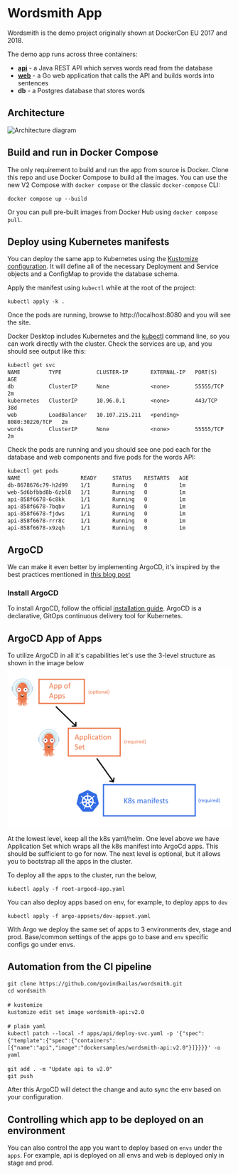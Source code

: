 # Wordsmith App

Wordsmith is the demo project originally shown at DockerCon EU 2017 and 2018.

The demo app runs across three containers:

- **[api](api/Dockerfile)** - a Java REST API which serves words read from the database
- **[web](web/Dockerfile)** - a Go web application that calls the API and builds words into sentences
- **db** - a Postgres database that stores words

## Architecture

![Architecture diagram](architecture.excalidraw.png)

## Build and run in Docker Compose

The only requirement to build and run the app from source is Docker. Clone this repo and use Docker Compose to build all the images. You can use the new V2 Compose with `docker compose` or the classic `docker-compose` CLI:

```shell
docker compose up --build
```

Or you can pull pre-built images from Docker Hub using `docker compose pull`.


## Deploy using Kubernetes manifests

You can deploy the same app to Kubernetes using the [Kustomize configuration](./kustomization.yaml). It will define all of the necessary Deployment and Service objects and a ConfigMap to provide the database schema.

Apply the manifest using `kubectl` while at the root of the project:

```shell
kubectl apply -k .
```

Once the pods are running, browse to http://localhost:8080 and you will see the site.

Docker Desktop includes Kubernetes and the [kubectl](https://kubernetes.io/docs/reference/kubectl/overview/) command line, so you can work directly with the cluster. Check the services are up, and you should see output like this:

```text
kubectl get svc
NAME         TYPE           CLUSTER-IP       EXTERNAL-IP   PORT(S)          AGE
db           ClusterIP      None             <none>        55555/TCP        2m
kubernetes   ClusterIP      10.96.0.1        <none>        443/TCP          38d
web          LoadBalancer   10.107.215.211   <pending>     8080:30220/TCP   2m
words        ClusterIP      None             <none>        55555/TCP        2m
```

Check the pods are running and you should see one pod each for the database and web components and five pods for the words API:

```text
kubectl get pods
NAME                   READY     STATUS    RESTARTS   AGE
db-8678676c79-h2d99    1/1       Running   0          1m
web-5d6bfbbd8b-6zbl8   1/1       Running   0          1m
api-858f6678-6c8kk     1/1       Running   0          1m
api-858f6678-7bqbv     1/1       Running   0          1m
api-858f6678-fjdws     1/1       Running   0          1m
api-858f6678-rrr8c     1/1       Running   0          1m
api-858f6678-x9zqh     1/1       Running   0          1m
```


## ArgoCD 
We can make it even better by implementing ArgoCD, it's inspired by the best practices mentioned in [this blog post ](https://codefresh.io/blog/how-to-structure-your-argo-cd-repositories-using-application-sets/)

### Install ArgoCD

To install ArgoCD, follow the official [installation guide](https://argo-cd.readthedocs.io/en/stable/getting_started/). ArgoCD is a declarative, GitOps continuous delivery tool for Kubernetes.


## ArgoCD App of Apps
To utilize ArgoCD in all it's capabilities let's use the 3-level structure as shown in the image below
![Argo App of Apps](argo-app-of-apps.png)

At the lowest level, keep all the k8s yaml/helm. One level above we have Application Set which wraps all the k8s manifest into ArgoCd apps. This should be sufficient to go for now. The next level is optional, but it allows you to bootstrap all the apps in the cluster. 

To deploy all the apps to the cluster, run the below, 
```
kubectl apply -f root-argocd-app.yaml 
```

You can also deploy apps based on env, for example, to deploy apps to `dev`
```
kubectl apply -f argo-appsets/dev-appset.yaml
```

With Argo we deploy the same set of apps to 3 environments dev, stage and prod. Base/common settings of the apps go to base and `env` specific configs go under envs.

## Automation from the CI pipeline

```
git clone https://github.com/govindkailas/wordsmith.git
cd wordsmith

# kustomize
kustomize edit set image wordsmith-api:v2.0

# plain yaml
kubectl patch --local -f apps/api/deploy-svc.yaml -p '{"spec":{"template":{"spec":{"containers":[{"name":"api","image":"dockersamples/wordsmith-api:v2.0"}]}}}}' -o yaml

git add . -m "Update api to v2.0"
git push
```

After this ArgoCD will detect the change and auto sync the env based on your configuration.


## Controlling which app to be deployed on an environment
You can also control the app you want to deploy based on `envs` under the `apps`. For example, api is deployed on all envs and web is deployed only in stage and prod.

